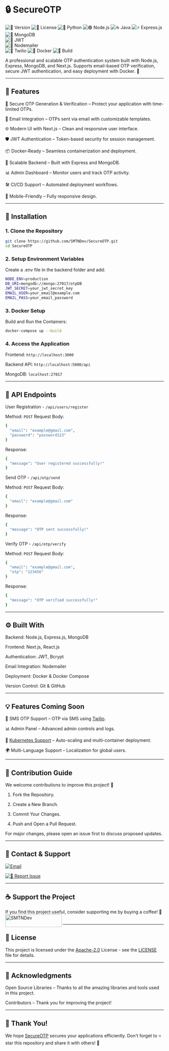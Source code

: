 # **🔒 SecureOTP**

![🚀 Version](https://img.shields.io/badge/Version-1.0.0-blue?style=for-the-badge&logo=semantic-release)  ![📜 License](https://img.shields.io/badge/License-Apache-green?style=for-the-badge&logo=bookstack)  ![🐍 Python](https://img.shields.io/badge/Python-3.8%2B-yellow?style=for-the-badge&logo=python&logoColor=white)  ![🟢 Node.js](https://img.shields.io/badge/Node.js-14%2B-green?style=for-the-badge&logo=nodedotjs&logoColor=white)  ![☕ Java](https://img.shields.io/badge/Java-11%2B-red?style=for-the-badge&logo=openjdk&logoColor=white) ![⚡ Express.js](https://img.shields.io/badge/Express.js-Fast%20&%20Minimalistic-lightgrey?style=for-the-badge&logo=express)  
![🍃 MongoDB](https://img.shields.io/badge/MongoDB-NoSQL%20Database-green?style=for-the-badge&logo=mongodb&logoColor=white)  
![🔑 JWT](https://img.shields.io/badge/JWT-Secure%20Auth-blue?style=for-the-badge&logo=jsonwebtokens&logoColor=white)  
![📧 Nodemailer](https://img.shields.io/badge/Nodemailer-Email%20Service-yellow?style=for-the-badge&logo=maildotru&logoColor=white)  
![📱 Twilio](https://img.shields.io/badge/Twilio-Cloud%20Communications-red?style=for-the-badge&logo=twilio&logoColor=white)  ![🐳 Docker](https://img.shields.io/badge/Docker-Ready-blue?style=for-the-badge&logo=docker&logoColor=white)
![🔧 Build](https://img.shields.io/badge/Build-Passing-brightgreen?style=for-the-badge&logo=githubactions&logoColor=white)

A professional and scalable OTP authentication system built with Node.js, Express, MongoDB, and Next.js. Supports email-based OTP verification, secure JWT authentication, and easy deployment with Docker. 🚀


---

## **📜 Features**

🔐 Secure OTP Generation & Verification – Protect your application with time-limited OTPs.

📧 Email Integration – OTPs sent via email with customizable templates.

🌐 Modern UI with Next.js – Clean and responsive user interface.

🛡️ JWT Authentication – Token-based security for session management.

📦 Docker-Ready – Seamless containerization and deployment.

🚀 Scalable Backend – Built with Express and MongoDB.

📊 Admin Dashboard – Monitor users and track OTP activity.

🛠️ CI/CD Support – Automated deployment workflows.

📱 Mobile-Friendly – Fully responsive design.


---

## **🚀 Installation**

### 1. **Clone the Repository**
```bash
git clone https://github.com/SMTNDev/SecureOTP.git
cd SecureOTP
```

### 2. **Setup Environment Variables**

Create a .env file in the backend folder and add:
```bash
NODE_ENV=production
DB_URI=mongodb://mongo:27017/otpDB
JWT_SECRET=your_jwt_secret_key
EMAIL_USER=your_email@example.com
EMAIL_PASS=your_email_password
```

### 3. **Docker Setup**

Build and Run the Containers:
```bash
docker-compose up --build
```

### 4. **Access the Application**

Frontend: ```http://localhost:3000```

Backend API: ```http://localhost:5000/api```

MongoDB: ```localhost:27017```



---

## **🧪 API Endpoints**

User Registration - `/api/users/register`

Method: `POST`
Request Body:

```bash
{
  "email": "example@gmail.com",
  "password": "password123"
}
```

Response:

```bash
{
  "message": "User registered successfully!"
}
```

Send OTP - `/api/otp/send`

Method: `POST`
Request Body:

```bash
{
  "email": "example@gmail.com"
}
```

Response:

```sh
{
  "message": "OTP sent successfully!"
}
```

Verify OTP - `/api/otp/verify`

Method: `POST`
Request Body:

```bash
{
  "email": "example@gmail.com",
  "otp": "123456"
}
```

Response:

```sh
{
  "message": "OTP verified successfully!"
}
```


---

## **⚙️ Built With**

Backend: Node.js, Express.js, MongoDB

Frontend: Next.js, React.js

Authentication: JWT, Bcrypt

Email Integration: Nodemailer

Deployment: Docker & Docker Compose

Version Control: Git & GitHub



---

## **💡 Features Coming Soon**

📱 SMS OTP Support – OTP via SMS using [Twilio](https://www.twilio.com/en-us).

📊 Admin Panel – Advanced admin controls and logs.

📌 [Kubernetes Support](https://kubernetes.io/) – Auto-scaling and multi-container deployment.

🌍 Multi-Language Support – Localization for global users.



---

## **🤝 Contribution Guide**

We welcome contributions to improve this project! 🙌

1. Fork the Repository.


2. Create a New Branch.


3. Commit Your Changes.


4. Push and Open a Pull Request.



For major changes, please open an issue first to discuss proposed updates.


---

## **📧 Contact & Support**

[![Email](https://img.shields.io/badge/Email-smtndevworks@gmail.com-black?style=for-the-badge&logo=gmail)](mailto:smtndevworks@gmail.com)

[![🐛 Report Issue](https://img.shields.io/badge/Report%20Issue-Open%20an%20Issue-red?style=for-the-badge&logo=github&logoColor=white)](https://github.com/SMTNDev/SecureOTP/issues)



---

## **☕ Support the Project**

If you find this project useful, consider supporting me by buying a coffee! 🙏
<a href="https://www.buymeacoffee.com/SMTNDev"> <img align="left" src="https://cdn.buymeacoffee.com/buttons/v2/default-yellow.png" height="40" width="180" alt="SMTNDev"/></a><br><br>


---

## **📝 License**

This project is licensed under the [Apache-2.0](https://github.com/SMTNDev/SecureOTP/tree/main?tab=Apache-2.0-1-ov-file) License - see the [LICENSE]() file for details.


---

## **🌟 Acknowledgments**

Open Source Libraries – Thanks to all the amazing libraries and tools used in this project.

Contributors – Thank you for improving the project!



---

## **🎉 Thank You!**

We hope [SecureOTP](https://github.com/SMTNDev/SecureOTP) secures your applications efficiently. Don't forget to ⭐ star this repository and share it with others! 🌟
